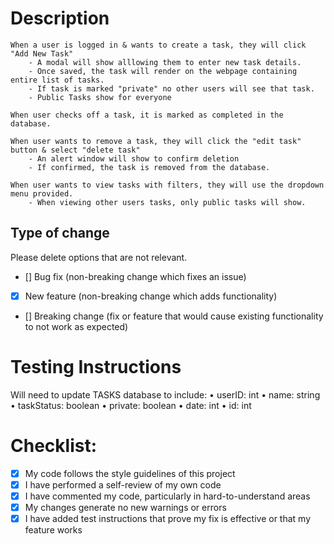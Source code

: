 # Description
    When a user is logged in & wants to create a task, they will click "Add New Task"
        - A modal will show alllowing them to enter new task details. 
        - Once saved, the task will render on the webpage containing entire list of tasks. 
        - If task is marked "private" no other users will see that task. 
        - Public Tasks show for everyone

    When user checks off a task, it is marked as completed in the database. 

    When user wants to remove a task, they will click the "edit task" button & select "delete task" 
        - An alert window will show to confirm deletion
        - If confirmed, the task is removed from the database. 
    
    When user wants to view tasks with filters, they will use the dropdown menu provided. 
        - When viewing other users tasks, only public tasks will show. 

## Type of change
Please delete options that are not relevant.
- [] Bug fix (non-breaking change which fixes an issue)
- [x] New feature (non-breaking change which adds functionality)
- [] Breaking change (fix or feature that would cause existing functionality to not work as expected)
# Testing Instructions
Will need to update TASKS database to include: 
    • userID: int
    • name: string
    • taskStatus: boolean
    • private: boolean
    • date: int
    • id: int

# Checklist:
- [x] My code follows the style guidelines of this project
- [x] I have performed a self-review of my own code
- [x] I have commented my code, particularly in hard-to-understand areas
- [x] My changes generate no new warnings or errors
- [x] I have added test instructions that prove my fix is effective or that my feature works

